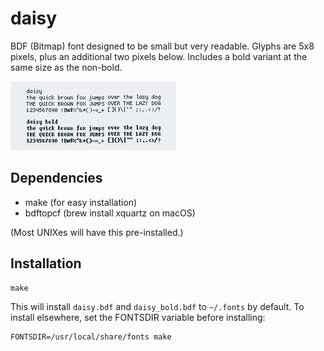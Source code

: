 daisy
=====

BDF (Bitmap) font designed to be small but very readable. Glyphs are
5x8 pixels, plus an additional two pixels below. Includes a bold variant
at the same size as the non-bold.

![daisy](daisy.png)

Dependencies
------------

- make (for easy installation)
- bdftopcf (brew install xquartz on macOS)

(Most UNIXes will have this pre-installed.)

Installation
------------

    make

This will install `daisy.bdf` and `daisy_bold.bdf` to `~/.fonts` by
default. To install elsewhere, set the FONTSDIR variable before
installing:

    FONTSDIR=/usr/local/share/fonts make
